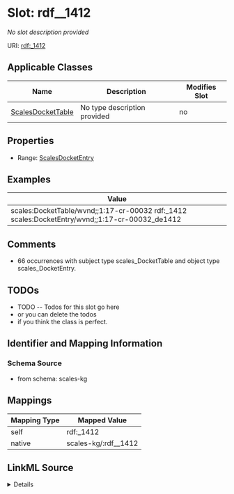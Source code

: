 

# Slot: rdf__1412


_No slot description provided_





URI: [rdf:_1412](http://www.w3.org/1999/02/22-rdf-syntax-ns#_1412)



<!-- no inheritance hierarchy -->





## Applicable Classes

| Name | Description | Modifies Slot |
| --- | --- | --- |
| [ScalesDocketTable](../classes/ScalesDocketTable.md) | No type description provided |  no  |







## Properties

* Range: [ScalesDocketEntry](../classes/ScalesDocketEntry.md)






## Examples

| Value |
| --- |
| scales:DocketTable/wvnd;;1:17-cr-00032 rdf:_1412 scales:DocketEntry/wvnd;;1:17-cr-00032_de1412 |

## Comments

* 66 occurrences with subject type scales_DocketTable and object type scales_DocketEntry.

## TODOs

* TODO -- Todos for this slot go here
* or you can delete the todos
* if you think the class is perfect.

## Identifier and Mapping Information







### Schema Source


* from schema: scales-kg




## Mappings

| Mapping Type | Mapped Value |
| ---  | ---  |
| self | rdf:_1412 |
| native | scales-kg/:rdf__1412 |




## LinkML Source

<details>
```yaml
name: rdf__1412
description: No slot description provided
todos:
- TODO -- Todos for this slot go here
- or you can delete the todos
- if you think the class is perfect.
comments:
- 66 occurrences with subject type scales_DocketTable and object type scales_DocketEntry.
examples:
- value: scales:DocketTable/wvnd;;1:17-cr-00032 rdf:_1412 scales:DocketEntry/wvnd;;1:17-cr-00032_de1412
from_schema: scales-kg
rank: 1000
slot_uri: rdf:_1412
alias: rdf__1412
domain_of:
- scales_DocketTable
range: scales_DocketEntry

```
</details>